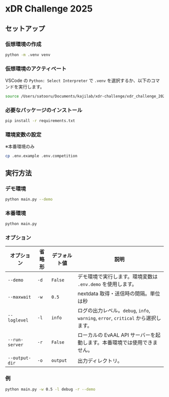 # xDR Challenge 2025

## セットアップ
### 仮想環境の作成
```bash
python -m .venv venv
```

### 仮想環境のアクティベート
VSCode の `Python: Select Interpreter` で `.venv` を選択するか、以下のコマンドを実行します。

```bash
source /Users/satooru/Documents/kajilab/xdr-challenge/xdr_challenge_2025/.venv/bin/activate
```

### 必要なパッケージのインストール
```bash
pip install -r requirements.txt
```

### 環境変数の設定
※本番環境のみ

```bash
cp .env.example .env.competition
```


## 実行方法
### デモ環境
```bash
python main.py --demo
```

### 本番環境
```bash
python main.py
```

### オプション
| オプション     | 省略形 | デフォルト値 | 説明                                                                               |
| -------------- | ------ | ------------ | ---------------------------------------------------------------------------------- |
| `--demo`       | `-d`   | `False`      | デモ環境で実行します。環境変数は `.env.demo` を使用します。                        |
| `--maxwait`    | `-w`   | `0.5`        | nextdata 取得・送信時の間隔。単位は秒                                              |
| `--loglevel`   | `-l`   | `info`       | ログの出力レベル。`debug`, `info`, `warning`, `error`, `critical` から選択します。 |
| `--run-server` | `-r`   | `False`      | ローカルの EvAAL API サーバーを起動します。本番環境では使用できません。            |
| `--output-dir` | `-o`   | `output`     | 出力ディレクトリ。                                                                 |

### 例
```bash
python main.py -w 0.5 -l debug -r --demo
```
